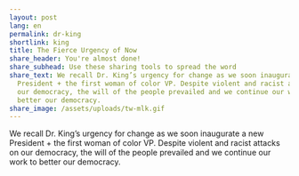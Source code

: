```yaml
---
layout: post
lang: en
permalink: dr-king
shortlink: king
title: The Fierce Urgency of Now
share_header: You're almost done!
share_subhead: Use these sharing tools to spread the word
share_text: We recall Dr. King’s urgency for change as we soon inaugurate a new
  President + the first woman of color VP. Despite violent and racist attacks on
  our democracy, the will of the people prevailed and we continue our work to
  better our democracy.
share_image: /assets/uploads/tw-mlk.gif
---
```

We recall Dr. King’s urgency for change as we soon inaugurate a new President + the first woman of color VP. Despite violent and racist attacks on our democracy, the will of the people prevailed and we continue our work to better our democracy.